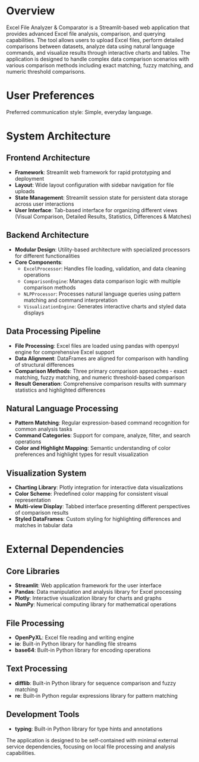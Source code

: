# Overview

Excel File Analyzer & Comparator is a Streamlit-based web application that provides advanced Excel file analysis, comparison, and querying capabilities. The tool allows users to upload Excel files, perform detailed comparisons between datasets, analyze data using natural language commands, and visualize results through interactive charts and tables. The application is designed to handle complex data comparison scenarios with various comparison methods including exact matching, fuzzy matching, and numeric threshold comparisons.

# User Preferences

Preferred communication style: Simple, everyday language.

# System Architecture

## Frontend Architecture
- **Framework**: Streamlit web framework for rapid prototyping and deployment
- **Layout**: Wide layout configuration with sidebar navigation for file uploads
- **State Management**: Streamlit session state for persistent data storage across user interactions
- **User Interface**: Tab-based interface for organizing different views (Visual Comparison, Detailed Results, Statistics, Differences & Matches)

## Backend Architecture
- **Modular Design**: Utility-based architecture with specialized processors for different functionalities
- **Core Components**:
  - `ExcelProcessor`: Handles file loading, validation, and data cleaning operations
  - `ComparisonEngine`: Manages data comparison logic with multiple comparison methods
  - `NLPProcessor`: Processes natural language queries using pattern matching and command interpretation
  - `VisualizationEngine`: Generates interactive charts and styled data displays

## Data Processing Pipeline
- **File Processing**: Excel files are loaded using pandas with openpyxl engine for comprehensive Excel support
- **Data Alignment**: DataFrames are aligned for comparison with handling of structural differences
- **Comparison Methods**: Three primary comparison approaches - exact matching, fuzzy matching, and numeric threshold-based comparison
- **Result Generation**: Comprehensive comparison results with summary statistics and highlighted differences

## Natural Language Processing
- **Pattern Matching**: Regular expression-based command recognition for common analysis tasks
- **Command Categories**: Support for compare, analyze, filter, and search operations
- **Color and Highlight Mapping**: Semantic understanding of color preferences and highlight types for result visualization

## Visualization System
- **Charting Library**: Plotly integration for interactive data visualizations
- **Color Scheme**: Predefined color mapping for consistent visual representation
- **Multi-view Display**: Tabbed interface presenting different perspectives of comparison results
- **Styled DataFrames**: Custom styling for highlighting differences and matches in tabular data

# External Dependencies

## Core Libraries
- **Streamlit**: Web application framework for the user interface
- **Pandas**: Data manipulation and analysis library for Excel processing
- **Plotly**: Interactive visualization library for charts and graphs
- **NumPy**: Numerical computing library for mathematical operations

## File Processing
- **OpenPyXL**: Excel file reading and writing engine
- **io**: Built-in Python library for handling file streams
- **base64**: Built-in Python library for encoding operations

## Text Processing
- **difflib**: Built-in Python library for sequence comparison and fuzzy matching
- **re**: Built-in Python regular expressions library for pattern matching

## Development Tools
- **typing**: Built-in Python library for type hints and annotations

The application is designed to be self-contained with minimal external service dependencies, focusing on local file processing and analysis capabilities.